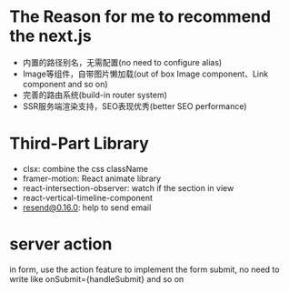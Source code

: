 # The Reason for me to recommend the next.js

- 内置的路径别名，无需配置(no need to configure alias)
- Image等组件，自带图片懒加载(out of box Image component、Link component and so on)
- 完善的路由系统(build-in router system)
- SSR服务端渲染支持，SEO表现优秀(better SEO performance)

# Third-Part Library

- clsx: combine the css className
- framer-motion: React animate library
- react-intersection-observer: watch if the section in view
- react-vertical-timeline-component
- resend@0.16.0: help to send email

# server action

in form, use the action feature to implement the form submit, no need to write like onSubmit={handleSubmit} and so on 
